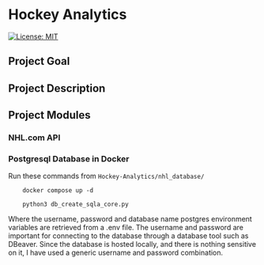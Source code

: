 # Hockey Analytics

[![License: MIT](https://img.shields.io/badge/License-MIT-yellow.svg)](https://opensource.org/licenses/MIT)

## Project Goal

## Project Description

## Project Modules

### NHL.com API

### Postgresql Database in Docker
Run these commands from `Hockey-Analytics/nhl_database/`

```shell
    docker compose up -d
    
    python3 db_create_sqla_core.py
```

Where the username, password and database name postgres environment variables are retrieved from a .env file. The username and password are important for connecting to the database through a database tool such as DBeaver. Since the database is hosted locally, and there is nothing sensitive on it, I have used a generic username and password combination.
